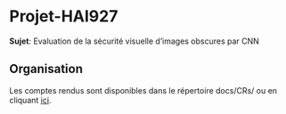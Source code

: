 # Projet-HAI927
**Sujet**: Evaluation de la sécurité visuelle d’images obscures par CNN

## Organisation

Les comptes rendus sont disponibles dans le répertoire docs/CRs/ ou en cliquant [ici](https://github.com/AurelienBesnier/Projet-HAI927/docs/CRs).

